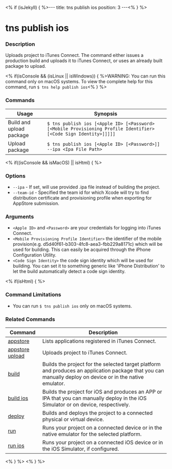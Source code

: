 <% if (isJekyll) { %>---
title: tns publish ios
position: 3
---<% } %>

# tns publish ios

### Description

Uploads project to iTunes Connect. The command either issues a production build and uploads it to iTunes Connect, or uses an already built package to upload.

<% if(isConsole && (isLinux || isWindows)) { %>WARNING: You can run this command only on macOS systems. To view the complete help for this command, run `$ tns help publish ios`<% } %>

### Commands

Usage | Synopsis
---|---
Build and upload package | `$ tns publish ios [<Apple ID> [<Password> [<Mobile Provisioning Profile Identifier> [<Code Sign Identity>]]]]]`
Upload package | `$ tns publish ios [<Apple ID> [<Password>]] --ipa <Ipa File Path>`

<% if((isConsole && isMacOS) || isHtml) { %>

### Options

* `--ipa` - If set, will use provided .ipa file instead of building the project.
* `--team-id` - Specified the team id for which Xcode will try to find distribution certificate and provisioning profile when exporting for AppStore submission.

### Arguments

* `<Apple ID>` and `<Password>` are your credentials for logging into iTunes Connect.
* `<Mobile Provisioning Profile Identifier>` the identifier of the mobile provision(e.g. d5d40f61-b303-4fc8-aea3-fbb229a8171c) which will be used for building. This can easily be acquired through the iPhone Configuration Utility.
* `<Code Sign Identity>` the code sign identity which will be used for building. You can set it to something generic like 'iPhone Distribution' to let the build automatically detect a code sign identity.

<% if(isHtml) { %>

### Command Limitations

* You can run `$ tns publish ios` only on macOS systems.

### Related Commands

Command | Description
----------|----------
[appstore](appstore.html) | Lists applications registered in iTunes Connect.
[appstore upload](appstore-upload.html) | Uploads project to iTunes Connect.
[build](../project/testing/build.html) | Builds the project for the selected target platform and produces an application package that you can manually deploy on device or in the native emulator.
[build ios](../project/testing/build-ios.html) | Builds the project for iOS and produces an APP or IPA that you can manually deploy in the iOS Simulator or on device, respectively.
[deploy](../project/testing/deploy.html) | Builds and deploys the project to a connected physical or virtual device.
[run](../project/testing/run.html) | Runs your project on a connected device or in the native emulator for the selected platform.
[run ios](../project/testing/run-ios.html) | Runs your project on a connected iOS device or in the iOS Simulator, if configured.
<% } %>
<% } %>